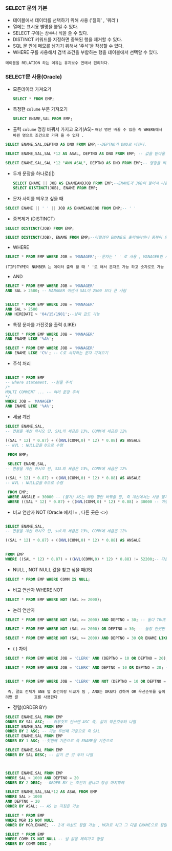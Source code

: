 ### SELECT 문의 기본

- 테이블에서 데이터를 선택하기 위해 사용 ('질의' , '쿼리')
- 열에는 표시용 별명을 붙일 수 있다.
- SELECT 구에는 상수나 식을 쓸 수 있다.
- DISTINCT 키워드를 지정하면 중복된 행을 제거할  수 있다.
- SQL 문 안에 메모를 남기기 위해서 '주석'을 작성할 수 있다.
- WHERE 구를 사용해서 검색 조건을 부합하는 행을 테이블에서 선택할 수 있다.

`테이블을 RELATION 하는 이유는 유지보수 면에서 편리하다.`



### SELECT문 사용(Oracle)

- 모든데이터 가져오기 

  

  ```sql
  SELECT * FROM EMP;
  ```

- 특정한 `colume` 부분 가져오기

  ```sql
  SELECT ENAME,SAL FROM EMP;
  
  ```

  

- 출력 `colume` 명칭 바꿔서 가지고 오기(AS)- `해당 명만 바꿀 수 있음 즉 WHERE에서 바뀐 명으로 조건으로 가져 올 수 없다 . `

```sql
SELECT ENAME,SAL,DEPTNO AS DNO FROM EMP;--DEPTNO가 DNO로 바뀐다.

SELECT ENAME,SAL,SAL *12 AS ASAL, DEPTNO AS DNO FROM EMP; -- 값을 받아올 때 그명을 바꾸고 싶을 때

SELECT ENAME,SAL,SAL *12 "ANN ASAL", DEPTNO AS DNO FROM EMP;-- 명칭을 띄고 사용하고 싶을 때
```

- 두개 문장을 하나로(||)

  ```sql
  SELECT ENAME || JOB AS ENAMEANDJOB FROM EMP;--ENAME과 JOB이 붙어서 나옴
  SELECT DISTINCT(JOB), ENAME FROM EMP;
  ```

  

- 문자 사이를 띄우고 싶을 때

```sql
SELECT ENAME || ' ' || JOB AS ENAMEANDJOB FROM EMP;-- ' '
```

- 중복제거 (DISTINCT)

```sql
SELECT DISTINCT(JOB) FROM EMP;

SELECT DISTINCT(JOB), ENAME FROM EMP;--이럴경우 ENAME도 출력해야하니 중복이 의미가 없어진다.
```

- WHERE

```sql
SELECT * FROM EMP WHERE JOB = 'MANAGER';--문자는 ' ' 로 사용 , MANAGER인 사람만 출력
```

``(TIP)TYPE이 NUMBER 는 데이터 출력 할 때 ' '로 해서 문자도 가능 하고 숫자로도 가능``

- AND

```sql
SELECT * FROM EMP WHERE JOB = 'MANAGER'
AND SAL > 2500; -- MANAGER 이면서 SAL이 2500 보다 큰 사람


SELECT * FROM EMP WHERE JOB = 'MANAGER'
AND SAL > 2500
AND HIREDATE > '04/15/1981';--날짜 값도 가능 
```

- 특정 문자를 가진것을 출력 (LIKE)

```sql
SELECT * FROM EMP WHERE JOB = 'MANAGER'
AND ENAME LIKE '%A%';

SELECT * FROM EMP WHERE JOB = 'MANAGER'
AND ENAME LIKE 'C%'; -- C로 시작하는 문자 가져오기

```

- 주석 처리 

```sql

SELECT * FROM EMP 
-- where statement. --한줄 주석
/*
MULTI COMMENT ... -- 여러 문장 주석
*/
WHERE JOB = 'MANAGER'
AND ENAME LIKE '%A%';
```

- 세금 계산

```sql
SELECT ENAME,SAL,
-- 연봉을 계산 하시오 단, SAL의 세금은 13%, COMM에 세금은 12%

((SAL * 12) * 0.87) + ((NVL(COMM,0) * 12) * 0.88) AS ANSALE 
-- NVL : NULL값을 0으로 수령 

 FROM EMP;
 
 SELECT ENAME,SAL,
-- 연봉을 계산 하시오 단, SAL의 세금은 13%, COMM에 세금은 12%

((SAL * 12) * 0.87) + ((NVL(COMM,0) * 12) * 0.88) AS ANSALE 
-- NVL : NULL값을 0으로 수령 

 FROM EMP;
 WHERE ANSALE > 30000 -- (불가) AS는 해당 명만 바꿔줄 뿐, 즉 계산에서는 사용 불가
 WHERE ((SAL * 12) * 0.87) + ((NVL(COMM,0) * 12) * 0.88) > 30000 -- 이렇게 해야함
```

- 비교 연산자 NOT (Oracle 에서 != , 다른 곳은 <>)

```sql

SELECT ENAME,SAL,
-- 연봉을 계산 하시오 단, sal의 세금은 13%, COMM에 세금은 12%

((SAL * 12) * 0.87) + ((NVL(COMM,0) * 12) * 0.88) AS ANSALE 

	
FROM EMP
WHERE ((SAL * 12) * 0.87) + ((NVL(COMM,0) * 12) * 0.88) != 52200;-- 다른 곳은 <>
```

- NULL , NOT NULL 값을 찾고 싶을 때(IS)

```sql
SELECT * FROM EMP WHERE COMM IS NULL;
```

- 비교 연산자 WHERE NOT 

```sql
SELECT * FROM EMP WHERE NOT (SAL >= 2000);
```

- 논리 연산자 

```sql
SELECT * FROM EMP WHERE NOT (SAL >= 2000) AND DEPTNO = 30; -- 둘다 TRUE(~이고), 교집합

SELECT * FROM EMP WHERE NOT (SAL >= 2000) OR DEPTNO = 30; -- 둘장 한곳만 TRUE여도 됨(~이거나), 합집합

SELECT * FROM EMP WHERE NOT (SAL >= 2000) AND DEPTNO = 30 OR ENAME LIKE '%A%'; -- AND 조건을 먼저 하고 OR를 더한다.
```

- ( ) 차이

```sql
SELECT * FROM EMP WHERE JOB = 'CLERK' AND (DEPTNO = 10 OR DEPTNO = 20);--CLERK 이면서 DEPTNO 10,20인 사람이 나옴

SELECT * FROM EMP WHERE JOB = 'CLERK' AND DEPTNO = 10 OR DEPTNO = 20; -- 앞에 엔드가 실행 되고 OR이 실행되서 DEPTNO가 20인 모든 JOB이 다 더해진다.


SELECT * FROM EMP WHERE JOB = 'CLERK' AND NOT (DEPTNO = 10 OR DEPTNO = 20); -- JOB이 CLERK에서 DEPTNO 10과 20이 아닌 사람이 출력됨
```

`` 즉, 괄호 전체가 ANE 앞 조건이랑 비교가 됨 , AND는 OR보다 강하며 OR 우선순위를 높이려면 괄       호를 사용한다``

- 정렬(ORDER BY)

```sql
SELECT ENAME,SAL FROM EMP
ORDER BY SAL ASC; -- 아무것도 안쓰면 ASC 즉, 값이 작은것부터 나열
SELECT ENAME,SAL FROM EMP
ORDER BY 2 ASC; -- 가능 두번째 기준으로 즉 SAL
SELECT ENAME,SAL FROM EMP
ORDER BY 1 ASC; --첫번째 기준으로 즉 ENAME을 기준으로

SELECT ENAME,SAL FROM EMP
ORDER BY SAL DESC; -- 값이 큰 것 부터 나열 



SELECT ENAME,SAL FROM EMP
WHERE SAL > 1000 AND DEPTNO = 20
ORDER BY 2 DESC; --ORDER BY 는 조건이 끝나고 항상 마지막에 

SELECT ENAME,SAL,SAL*12 AS ASAL FROM EMP
WHERE SAL > 1000
AND DEPTNO = 20
ORDER BY ASAL; -- AS 는 지칭은 가능 

SELECT * FROM EMP
WHERE MGR IS NOT NULL
ORDER BY MGR,ENAME; -- 2개 이상도 정렬 가능 , MGR로 하고 그 다음 ENAME으로 정렬

SELECT * FROM EMP
WHERE COMM IS NOT NULL -- 널 값을 제외가고 정렬
ORDER BY COMM DESC ; 
```

